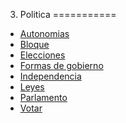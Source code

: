 
3. Politica
===========

- [Autonomias](./Autonomias.md)
- [Bloque](./Bloque.md)
- [Elecciones](./Elecciones.md)
- [Formas de gobierno](./Formas-de-gobierno.md)
- [Independencia](./Independencia.md)
- [Leyes](./Leyes.md)
- [Parlamento](./Parlamento.md)
- [Votar](./Votar.md)
